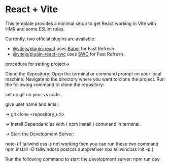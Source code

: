 # React + Vite

This template provides a minimal setup to get React working in Vite with HMR and some ESLint rules.

Currently, two official plugins are available:

- [@vitejs/plugin-react](https://github.com/vitejs/vite-plugin-react/blob/main/packages/plugin-react/README.md) uses [Babel](https://babeljs.io/) for Fast Refresh
- [@vitejs/plugin-react-swc](https://github.com/vitejs/vite-plugin-react-swc) uses [SWC](https://swc.rs/) for Fast Refresh.

procedure for setting project->

Clone the Repository:
Open the terminal or command prompt on your local machine.
Navigate to the directory where you want to clone the project.
Run the following command to clone the repository:

set up git on your vs code .

give uset name and email

-> git clone <repository_url>

-> Install Dependencies with ( npm install ) command in terminal.

-> Start the Development Server:

note-{if tailwind css is not working then you can run these two command
npm install -D tailwindcss postcss autoprefixer
npx tailwindcss init -p
}

Run the following command to start the development server:
npm run dev

